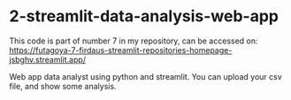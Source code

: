 # 2-streamlit-data-analysis-web-app
This code is part of number 7 in my repository, can be accessed on:
https://futagoya-7-firdaus-streamlit-repositories-homepage-jsbghv.streamlit.app/

Web app data analyst using python and streamlit. You can upload your csv file, and show some analysis.
